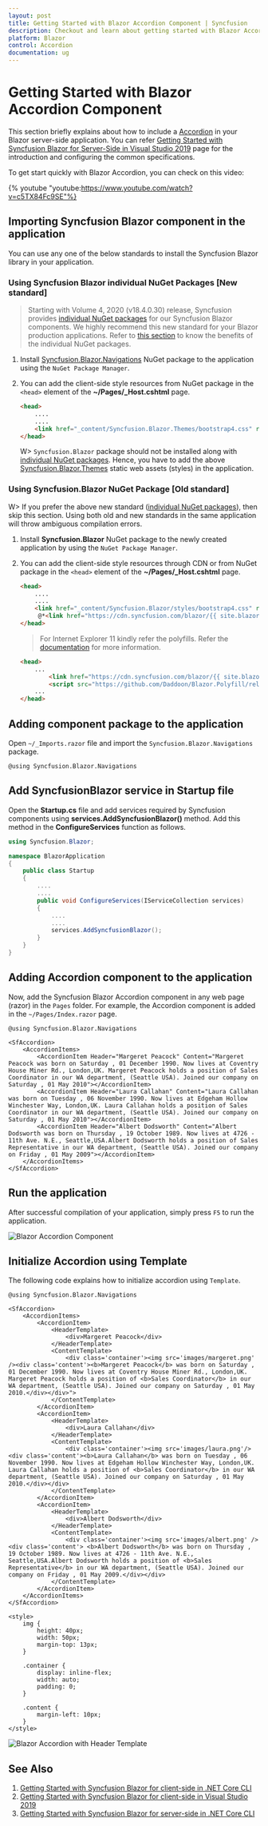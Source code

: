 ```yaml
---
layout: post
title: Getting Started with Blazor Accordion Component | Syncfusion
description: Checkout and learn about getting started with Blazor Accordion component of Syncfusion, and more details.
platform: Blazor
control: Accordion
documentation: ug
---
```


# Getting Started with Blazor Accordion Component

This section briefly explains about how to include a [Accordion](https://help.syncfusion.com/cr/blazor/Syncfusion.Blazor.Navigations.SfAccordion.html) in your Blazor server-side application. You can refer [Getting Started with Syncfusion Blazor for Server-Side in Visual Studio 2019](../getting-started/blazor-server-side-visual-studio-2019/) page for the introduction and configuring the common specifications.

To get start quickly with Blazor Accordion, you can check on this video:

{% youtube
"youtube:https://www.youtube.com/watch?v=c5TX84Fc9SE"%}

## Importing Syncfusion Blazor component in the application

You can use any one of the below standards to install the Syncfusion Blazor library in your application.

### Using Syncfusion Blazor individual NuGet Packages [New standard]

> Starting with Volume 4, 2020 (v18.4.0.30) release, Syncfusion provides [individual NuGet packages](https://blazor.syncfusion.com/documentation/nuget-packages/) for our Syncfusion Blazor components. We highly recommend this new standard for your Blazor production applications. Refer to [this section](https://blazor.syncfusion.com/documentation/nuget-packages/#benefits-of-using-individual-nuget-packages) to know the benefits of the individual NuGet packages.

1. Install [Syncfusion.Blazor.Navigations](https://www.nuget.org/packages/Syncfusion.Blazor.Navigations/) NuGet package to the application using the `NuGet Package Manager`.

2. You can add the client-side style resources from NuGet package in the `<head>` element of the **~/Pages/_Host.cshtml** page.

    ```html
    <head>
        ....
        ....
        <link href="_content/Syncfusion.Blazor.Themes/bootstrap4.css" rel="stylesheet" />
    </head>
    ```

    W> `Syncfusion.Blazor` package should not be installed along with [individual NuGet packages](https://blazor.syncfusion.com/documentation/nuget-packages/). Hence, you have to add the above [Syncfusion.Blazor.Themes](https://www.nuget.org/packages/Syncfusion.Blazor.Themes/) static web assets (styles) in the application.

### Using Syncfusion.Blazor NuGet Package [Old standard]

W> If you prefer the above new standard ([individual NuGet packages](https://blazor.syncfusion.com/documentation/nuget-packages/)), then skip this section. Using both old and new standards in the same application will throw ambiguous compilation errors.

1. Install **Syncfusion.Blazor** NuGet package to the newly created application by using the `NuGet Package Manager`.

2. You can add the client-side style resources through CDN or from NuGet package in the `<head>` element of the **~/Pages/_Host.cshtml** page.

    ```html
    <head>
        ....
        ....
        <link href="_content/Syncfusion.Blazor/styles/bootstrap4.css" rel="stylesheet" />
         @*<link href="https://cdn.syncfusion.com/blazor/{{ site.blazorversion }}/styles/bootstrap4.css" rel="stylesheet" />*@
    </head>
    ```

    > For Internet Explorer 11 kindly refer the polyfills. Refer the [documentation](../common/how-to/render-blazor-server-app-in-ie/) for more information.

    ```html
    <head>
        ...
            <link href="https://cdn.syncfusion.com/blazor/{{ site.blazorversion }}/styles/bootstrap4.css" rel="stylesheet" />
            <script src="https://github.com/Daddoon/Blazor.Polyfill/releases/download/3.0.1/blazor.polyfill.min.js"></script>
        ...
    </head>
    ```

## Adding component package to the application

Open `~/_Imports.razor` file and import the `Syncfusion.Blazor.Navigations` package.

```cshtml
@using Syncfusion.Blazor.Navigations
```

## Add SyncfusionBlazor service in Startup file

Open the **Startup.cs** file and add services required by Syncfusion components using  **services.AddSyncfusionBlazor()** method. Add this method in the **ConfigureServices** function as follows.

```c#
using Syncfusion.Blazor;

namespace BlazorApplication
{
    public class Startup
    {
        ....
        ....
        public void ConfigureServices(IServiceCollection services)
        {
            ....
            ....
            services.AddSyncfusionBlazor();
        }
    }
}
```

## Adding Accordion component to the application

Now, add the Syncfusion Blazor Accordion component in any web page (razor) in the `Pages` folder. For example, the Accordion component is added in the `~/Pages/Index.razor` page.

```cshtml
@using Syncfusion.Blazor.Navigations

<SfAccordion>
    <AccordionItems>
        <AccordionItem Header="Margeret Peacock" Content="Margeret Peacock was born on Saturday , 01 December 1990. Now lives at Coventry House Miner Rd., London,UK. Margeret Peacock holds a position of Sales Coordinator in our WA department, (Seattle USA). Joined our company on Saturday , 01 May 2010"></AccordionItem>
        <AccordionItem Header="Laura Callahan" Content="Laura Callahan was born on Tuesday , 06 November 1990. Now lives at Edgeham Hollow Winchester Way, London,UK. Laura Callahan holds a position of Sales Coordinator in our WA department, (Seattle USA). Joined our company on Saturday , 01 May 2010"></AccordionItem>
        <AccordionItem Header="Albert Dodsworth" Content="Albert Dodsworth was born on Thursday , 19 October 1989. Now lives at 4726 - 11th Ave. N.E., Seattle,USA.Albert Dodsworth holds a position of Sales Representative in our WA department, (Seattle USA). Joined our company on Friday , 01 May 2009"></AccordionItem>
    </AccordionItems>
</SfAccordion>
```

## Run the application

After successful compilation of your application, simply press `F5` to run the application.

![Blazor Accordion Component](images/blazor-accordion-component.png)

## Initialize Accordion using Template

The following code explains how to initialize accordion using `Template`.

```cshtml
@using Syncfusion.Blazor.Navigations

<SfAccordion>
    <AccordionItems>
        <AccordionItem>
            <HeaderTemplate>
                <div>Margeret Peacock</div>
            </HeaderTemplate>
            <ContentTemplate>
                <div class='container'><img src='images/margeret.png' /><div class='content'><b>Margeret Peacock</b> was born on Saturday , 01 December 1990. Now lives at Coventry House Miner Rd., London,UK. Margeret Peacock holds a position of <b>Sales Coordinator</b> in our WA department, (Seattle USA). Joined our company on Saturday , 01 May 2010.</div></div>">
            </ContentTemplate>
        </AccordionItem>
        <AccordionItem>
            <HeaderTemplate>
                <div>Laura Callahan</div>
            </HeaderTemplate>
            <ContentTemplate>
                <div class='container'><img src='images/laura.png'/><div class='content'><b>Laura Callahan</b> was born on Tuesday , 06 November 1990. Now lives at Edgeham Hollow Winchester Way, London,UK. Laura Callahan holds a position of <b>Sales Coordinator</b> in our WA department, (Seattle USA). Joined our company on Saturday , 01 May 2010.</div></div>
            </ContentTemplate>
        </AccordionItem>
        <AccordionItem>
            <HeaderTemplate>
                <div>Albert Dodsworth</div>
            </HeaderTemplate>
            <ContentTemplate>
                <div class='container'><img src='images/albert.png' /><div class='content'> <b>Albert Dodsworth</b> was born on Thursday , 19 October 1989. Now lives at 4726 - 11th Ave. N.E., Seattle,USA.Albert Dodsworth holds a position of <b>Sales Representative</b> in our WA department, (Seattle USA). Joined our company on Friday , 01 May 2009.</div></div>
            </ContentTemplate>
        </AccordionItem>
    </AccordionItems>
</SfAccordion>

<style>
    img {
        height: 40px;
        width: 50px;
        margin-top: 13px;
    }

    .container {
        display: inline-flex;
        width: auto;
        padding: 0;
    }

    .content {
        margin-left: 10px;
    }
</style>
```

![Blazor Accordion with Header Template](./images/blazor-accordion-header-template.png)

## See Also

1. [Getting Started with Syncfusion Blazor for client-side in .NET Core CLI](../getting-started/blazor-webassembly-dotnet-cli/)
2. [Getting Started with Syncfusion Blazor for client-side in Visual Studio 2019](../getting-started/blazor-webassembly-visual-studio-2019/)
3. [Getting Started with Syncfusion Blazor for server-side in .NET Core CLI](../getting-started/blazor-server-side-dotnet-cli/)